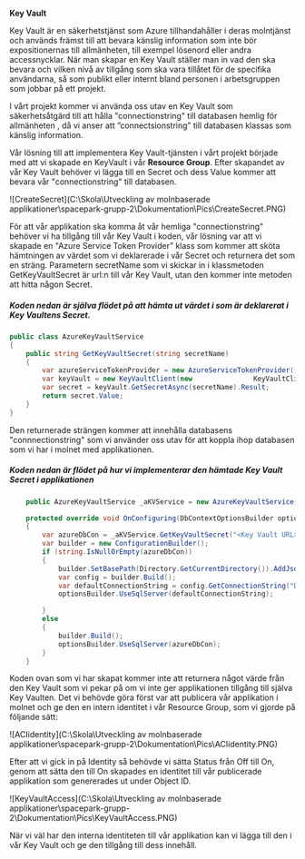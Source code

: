 **Key Vault**

Key Vault är en säkerhetstjänst som Azure tillhandahåller i deras molntjänst och används främst till att bevara känslig information som inte bör expositionernas till allmänheten, till exempel lösenord eller andra accessnycklar. När man skapar en Key Vault ställer man in vad den ska bevara och vilken nivå av tillgång som ska vara tillåtet för de specifika användarna, så som publikt eller internt bland personen i arbetsgruppen som jobbar på ett projekt.

I vårt projekt kommer vi använda oss utav en Key Vault som säkerhetsåtgärd till att hålla "connectionstring" till databasen hemlig för allmänheten , då vi anser att ”connectsionstring” till databasen klassas som känslig information.

Vår lösning till att implementera Key Vault-tjänsten i vårt projekt började med att vi skapade en KeyVault i vår **Resource Group**. Efter skapandet av vår Key Vault behöver vi lägga till en Secret och dess Value kommer att bevara vår "connectionstring" till databasen.

![CreateSecret](C:\Skola\Utveckling av molnbaserade applikationer\spacepark-grupp-2\Dokumentation\Pics\CreateSecret.PNG) 

För att vår applikation ska komma åt vår hemliga "connectionstring" behöver vi ha tillgång till vår Key Vault i koden, vår lösning var att vi skapade en "Azure Service Token Provider" klass som kommer att sköta hämtningen av värdet som vi deklarerade i vår Secret och returnera det som en sträng. Parametern secretName som vi skickar in i klassmetoden GetKeyVaultSecret är url:n till vår Key Vault, utan den kommer inte metoden att hitta någon Secret.

##### Koden nedan är själva flödet på att hämta ut värdet i som är deklarerat i Key Vaultens Secret.

```c#
public class AzureKeyVaultService
{
    public string GetKeyVaultSecret(string secretName)
    {
        var azureServiceTokenProvider = new AzureServiceTokenProvider();
        var keyVault = new KeyVaultClient(new 				KeyVaultClient.AuthenticationCallback(azureServiceTokenProvider.KeyVaultTokenCallback));
        var secret = keyVault.GetSecretAsync(secretName).Result;
        return secret.Value;
    }
}
```
Den returnerade strängen kommer att innehålla databasens "connnectionstring" som vi använder oss utav för att koppla ihop databasen som vi har i molnet med applikationen.

##### Koden nedan är flödet på hur vi implementerar den hämtade Key Vault Secret i applikationen

```c#
    public AzureKeyVaultService _aKVService = new AzureKeyVaultService();

    protected override void OnConfiguring(DbContextOptionsBuilder optionsBuilder)
    {
        var azureDbCon = _aKVService.GetKeyVaultSecret("<Key Vault URL>");
        var builder = new ConfigurationBuilder();
        if (string.IsNullOrEmpty(azureDbCon))
        {
            builder.SetBasePath(Directory.GetCurrentDirectory()).AddJsonFile("appsettings.json");
            var config = builder.Build();
            var defaultConnectionString = config.GetConnectionString("DefaultConnection");
            optionsBuilder.UseSqlServer(defaultConnectionString);

        }
        else
        {
            builder.Build();
            optionsBuilder.UseSqlServer(azureDbCon);
        }
    }
```


Koden ovan som vi har skapat kommer inte att returnera något värde från den Key Vault som vi pekar på om vi inte ger applikationen tillgång till själva Key Vaulten. Det vi behövde göra först var att publicera vår applikation i molnet och ge den en intern identitet i vår Resource Group, som vi gjorde på följande sätt: 

![ACIidentity](C:\Skola\Utveckling av molnbaserade applikationer\spacepark-grupp-2\Dokumentation\Pics\ACIidentity.PNG) 



Efter att vi gick in på Identity så behövde vi sätta Status från Off till On, genom att sätta den till On skapades en identitet till vår publicerade applikation som genererades ut under Object ID. 



![KeyVaultAccess](C:\Skola\Utveckling av molnbaserade applikationer\spacepark-grupp-2\Dokumentation\Pics\KeyVaultAccess.PNG) 

När vi väl har den interna identiteten till vår applikation kan vi lägga till den i vår Key Vault och ge den tillgång till dess innehåll.